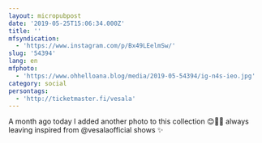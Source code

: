 ```yaml
---
layout: micropubpost
date: '2019-05-25T15:06:34.000Z'
title: ''
mfsyndication:
  - 'https://www.instagram.com/p/Bx49LEelmSw/'
slug: '54394'
lang: en
mfphoto:
  - 'https://www.ohhelloana.blog/media/2019-05-54394/ig-n4s-ieo.jpg'
category: social
persontags:
  - 'http://ticketmaster.fi/vesala'
---
```

A month ago today I added another photo to this collection 😊💃🏻 always leaving inspired from @vesalaofficial shows ✨
